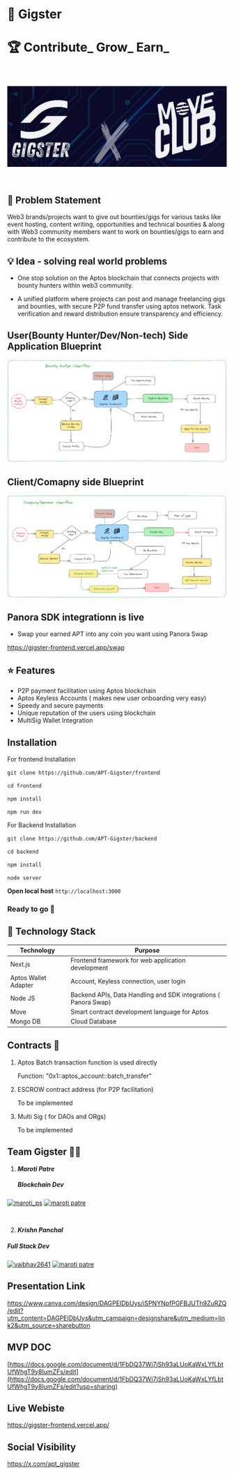 # 💸 Gigster

# 🏆 Contribute_ Grow_ Earn\_

##

<br>

<p align="center">
  <img src="Blue Futuristic Technology Presentation.png" alt="">
</p>

<br>

## 🎯 Problem Statement

Web3 brands/projects want to give out bounties/gigs for various tasks like event hosting, content writing, opportunities and technical bounties & along with Web3 community members want to work on bounties/gigs to earn and contribute to the ecosystem.

## 💡 Idea - solving real world problems

- One stop solution on the Aptos blockchain that connects projects with bounty hunters within web3 community.

- A unified platform where projects can post and manage freelancing gigs and bounties, with secure P2P fund transfer using aptos network. Task verification and reward distribution ensure transparency and efficiency.

## User(Bounty Hunter/Dev/Non-tech) Side Application Blueprint

<p align="center">
  <img src="bounty hunter user-flow.png">
</p>

## Client/Comapny side Blueprint

<p align="center">
  <img src="sponsor user flow.png">
</p>

## Panora SDK integrationn is live

- Swap your earned APT into any coin you want using Panora Swap

https://gigster-frontend.vercel.app/swap

## ⭐ Features

- P2P payment facilitation using Aptos blockchain
- Aptos Keyless Accounts ( makes new user onboarding very easy)
- Speedy and secure payments
- Unique reputation of the users using blockchain
- MultiSig Wallet Integration

## Installation

For frontend Installation

```
git clone https://github.com/APT-Gigster/frontend
```

```
cd frontend
```

```
npm install
```

```
npm run dev
```

For Backend Installation

```
git clone https://github.com/APT-Gigster/backend
```

```
cd backend
```

```
npm install
```

```
node server
```

**Open local host** `http://localhost:3000`

### Ready to go 🚀

## 🌠 Technology Stack

| Technology           | Purpose                                                         |
| -------------------- | --------------------------------------------------------------- |
| Next.js              | Frontend framework for web application development              |
| Aptos Wallet Adapter | Account, Keyless connection, user login                         |
| Node JS              | Backend APIs, Data Handling and SDK integrations ( Panora Swap) |
| Move                 | Smart contract development language for Aptos                   |
| Mongo DB             | Cloud Database                                                  |

## Contracts 📝

1.  Aptos Batch transaction function is used directly

    Function: "0x1::aptos_account::batch_transfer"

2.  ESCROW contract address (for P2P facilitation)

    To be implemented

3.  Multi Sig ( for DAOs and ORgs)

    To be implemented

## Team Gigster 👨‍💻

1. **_Maroti Patre_**
   <h5 align="left">Blockchain Dev</h5>
<p align="left">
<a href="https://twitter.com/maroti_ps" target="blank"><img align="center" src="https://raw.githubusercontent.com/rahuldkjain/github-profile-readme-generator/master/src/images/icons/Social/twitter.svg" alt="maroti_ps" height="30" width="40" /></a>
<a href="https://linkedin.com/in/maroti patre" target="blank"><img align="center" src="https://raw.githubusercontent.com/rahuldkjain/github-profile-readme-generator/master/src/images/icons/Social/linked-in-alt.svg" alt="maroti patre" height="30" width="40" /></a>
</p>

<br>

2. **_Krishn Panchal_**
<h5 align="left">Full Stack Dev</h5>
<p align="left">
<a href="https://x.com/krishnpanchal14" target="blank"><img align="center" src="https://raw.githubusercontent.com/rahuldkjain/github-profile-readme-generator/master/src/images/icons/Social/twitter.svg" alt="vaibhav2641" height="30" width="40" /></a>
<a href="https://www.linkedin.com/in/krishn-panchal-665388201/" target="blank"><img align="center" src="https://raw.githubusercontent.com/rahuldkjain/github-profile-readme-generator/master/src/images/icons/Social/linked-in-alt.svg" alt="maroti patre" height="30" width="40" /></a>
</p>

## Presentation Link

https://www.canva.com/design/DAGPEIDbUys/iSPNYNpfPGFBJUTh9ZuRZQ/edit?utm_content=DAGPEIDbUys&utm_campaign=designshare&utm_medium=link2&utm_source=sharebutton

## MVP DOC

[https://docs.google.com/document/d/1FbDQ37Wj7jSh93aLUoKaWxLYfLbtUfWhgT9y8IumZFs/edit](https://docs.google.com/document/d/1FbDQ37Wj7jSh93aLUoKaWxLYfLbtUfWhgT9y8IumZFs/edit?usp=sharing)

## Live Webiste

https://gigster-frontend.vercel.app/

## Social Visibility

https://x.com/apt_gigster

